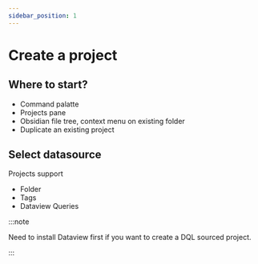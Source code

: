 ```yaml
---
sidebar_position: 1
---
```

# Create a project

## Where to start?

- Command palatte
- Projects pane
- Obsidian file tree, context menu on existing folder
- Duplicate an existing project
## Select datasource

Projects support 
- Folder
- Tags
- Dataview Queries

:::note

Need to install Dataview first if you want to create a DQL sourced project.

:::


